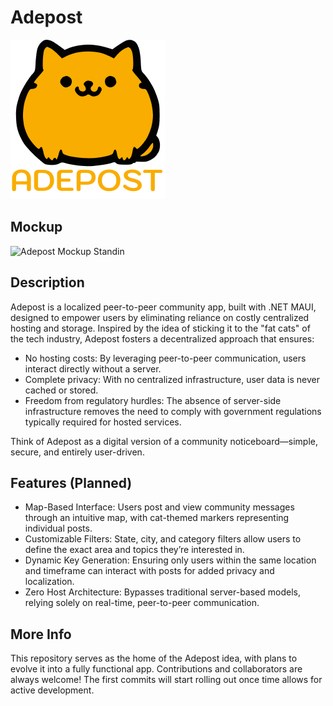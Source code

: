 # Adepost
![Adepost Fat Cat Logo](Logo.png)
## Mockup
![Adepost Mockup Standin](Mockup.png)
## Description
Adepost is a localized peer-to-peer community app, built with .NET MAUI, designed to empower users by eliminating reliance on costly centralized hosting and storage. Inspired by the idea of sticking it to the "fat cats" of the tech industry, Adepost fosters a decentralized approach that ensures:
- No hosting costs: By leveraging peer-to-peer communication, users interact directly without a server.
- Complete privacy: With no centralized infrastructure, user data is never cached or stored.
- Freedom from regulatory hurdles: The absence of server-side infrastructure removes the need to comply with government regulations typically required for hosted services.

Think of Adepost as a digital version of a community noticeboard—simple, secure, and entirely user-driven.
## Features (Planned)
- Map-Based Interface: Users post and view community messages through an intuitive map, with cat-themed markers representing individual posts.
- Customizable Filters: State, city, and category filters allow users to define the exact area and topics they’re interested in.
- Dynamic Key Generation: Ensuring only users within the same location and timeframe can interact with posts for added privacy and localization.
- Zero Host Architecture: Bypasses traditional server-based models, relying solely on real-time, peer-to-peer communication.

## More Info
This repository serves as the home of the Adepost idea, with plans to evolve it into a fully functional app. Contributions and collaborators are always welcome! The first commits will start rolling out once time allows for active development.

